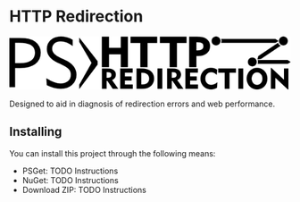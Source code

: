 HTTP Redirection
================

![HTTP Redirection](images/logo.png)

Designed to aid in diagnosis of redirection errors and web performance.

Installing
----------

You can install this project through the following means:

 - PSGet: TODO Instructions
 - NuGet: TODO Instructions
 - Download ZIP: TODO Instructions
